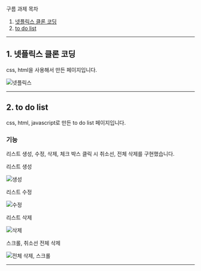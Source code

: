 구름 과제 목차

1. [넷플릭스 클론 코딩](#1-넷플릭스-클론-코딩)
2. [to do list](#2-to-do-list)

---
## 1. 넷플릭스 클론 코딩

css, html을 사용해서 만든 페이지입니다.


![넷플릭스](https://github.com/hstla/goorm-project/assets/83001865/0d2928b9-8c11-4cca-99c4-5646000fd959)

---
## 2. to do list 

css, html, javascript로 만든 to do list 페이지입니다.

### 기능
리스트 생성, 수정, 삭제, 체크 박스 클릭 시 취소선, 전체 삭제를 구현했습니다.

리스트 생성


![생성](https://github.com/hstla/goorm-project/assets/83001865/1ce96539-b0cf-470d-a795-b8082e7355e8)


리스트 수정

![수정](https://github.com/hstla/goorm-project/assets/83001865/0bc4e68f-b21d-4dbc-b5a0-bf74cde75c05)


리스트 삭제

![삭제](https://github.com/hstla/goorm-project/assets/83001865/bb826bdc-1a47-4adf-80c0-249a4ea54d95)



스크롤, 취소선 전체 삭제 

![전체 삭제, 스크롤](https://github.com/hstla/goorm-project/assets/83001865/a100612d-b629-41ec-9752-70342a8fdd33)


---

